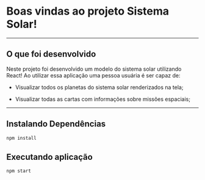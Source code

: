 # Boas vindas ao projeto Sistema Solar!

---
## O que foi desenvolvido

Neste projeto foi desenvolvido um modelo do sistema solar utilizando React! Ao utilizar essa aplicação uma pessoa usuária é ser capaz de:

* Visualizar todos os planetas do sistema solar renderizados na tela;

* Visualizar todas as cartas com informações sobre missões espaciais;

---

## Instalando Dependências

```bash
npm install
``` 
## Executando aplicação

```
npm start
```
